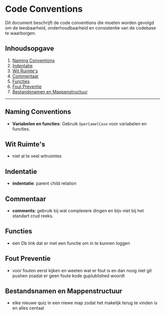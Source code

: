# Code Conventions

Dit document beschrijft de code conventions die moeten worden gevolgd om de leesbaarheid, onderhoudbaarheid en consistentie van de codebase te waarborgen.

## Inhoudsopgave
1. [Naming Conventions](#naming-conventions)
2. [Indentatie](#indentatie)
3. [Wit Ruimte's](#witte-ruimte)
4. [Commentaar](#commentaar)
5. [Functies](#functies)
6. [Fout Preventie](#Fout-Preventie)
7. [Bestandsnamen en Mappenstructuur](#bestandsnamen-en-mappenstructuur)

---

## Naming Conventions

- **Variabelen en functies**: Gebruik `UperCamelCase` voor variabelen en functies.

## Wit Ruimte's

- niet al te veel witruimtes 

## Indentatie

- **indentatie**: parent child relation 

## Commentaar

- **comments**: gebruik bij wat complexere dingen en bijv niet bij het standart crud reeks.

## Functies
- een Db link dat er met een functie om in te kunnen loggen

## Fout Preventie

- voor fouten eerst kijken en weeten wat er fout is en dan noog niet git pushen zoadat er geen foute kode guplublished woordt

## Bestandsnamen en Mappenstructuur
- elke nieuwe quiz in een niewe map zodat het makelijk terug te vinden is en alles centaal